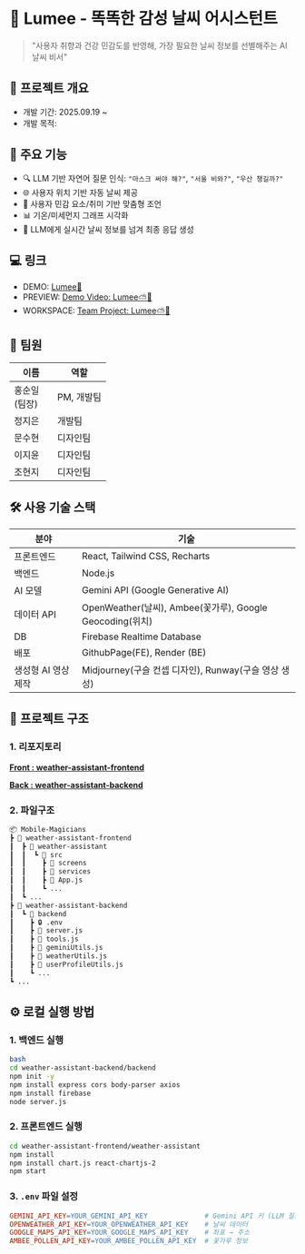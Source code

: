 # 🔮 Lumee - 똑똑한 감성 날씨 어시스턴트

> "사용자 취향과 건강 민감도를 반영해, 가장 필요한 날씨 정보를 선별해주는 AI 날씨 비서"


## 📌 프로젝트 개요

- 개발 기간: 2025.09.19 ~
- 개발 목적: 



## 🚀 주요 기능

- 🔍 LLM 기반 자연어 질문 인식: `"마스크 써야 해?"`, `"서울 비와?"`, `"우산 챙길까?"`
- 🌐 사용자 위치 기반 자동 날씨 제공
- 🎯 사용자 민감 요소/취미 기반 맞춤형 조언
- 📊 기온/미세먼지 그래프 시각화
- 🧠 LLM에게 실시간 날씨 정보를 넘겨 최종 응답 생성



## 💻 링크

- DEMO: [Lumee🔮](https://hongsoonil.github.io/weather-assistant-frontend/)
- PREVIEW: [Demo Video: Lumee⛅🔮](https://youtu.be/PBAn7sUd3rI?feature=shared)
- WORKSPACE: [Team Project: Lumee⛅🔮](https://www.notion.so/Team-Project-Lumee-202d2eacfdb280779c36f2f214d1584e?pvs=21)



## 👥 팀원

| 이름 | 역할 |
| --- | --- |
| 홍순일　<br/> (팀장) | PM, 개발팀 |
| 정지은 | 개발팀 |
| 문수현 | 디자인팀 |
| 이지윤 | 디자인팀 |
| 조현지 | 디자인팀 |



## 🛠️ 사용 기술 스택

| 분야 | 기술 |
| --- | --- |
| 프론트엔드 | React, Tailwind CSS, Recharts |
| 백엔드 | Node.js |
| AI 모델 | Gemini API (Google Generative AI) |
| 데이터 API | OpenWeather(날씨), Ambee(꽃가루), Google Geocoding(위치) |
| DB | Firebase Realtime Database |
| 배포 | GithubPage(FE), Render (BE) |
| 생성형 AI 영상 제작 | Midjourney(구슬 컨셉 디자인), Runway(구슬 영상 생성) |



## 📂 프로젝트 구조

### 1. 리포지토리

[**Front : weather-assistant-frontend**](https://github.com/havetodo-yeon/weather-assistant-frontend.git)

[**Back : weather-assistant-backend**](https://github.com/havetodo-yeon/weather-assistant-backend.git)

### 2. 파일구조

```markdown
📦 Mobile-Magicians
┣ 📂 weather-assistant-frontend
┃  ┣ 📂 weather-assistant
┃  ┃  ┗ 📂 src
┃  ┃    ┣ 📂 screens
┃  ┃    ┣ 📂 services
┃  ┃    ┣ 📜 App.js
┃  ┃    ┗ ...
┃  ┗ ...
┣ 📂 weather-assistant-backend
┃  ┗ 📂 backend
┃    ┣ 🔒 .env
┃    ┣ 📜 server.js
┃    ┣ 📜 tools.js
┃    ┣ 📜 geminiUtils.js
┃    ┣ 📜 weatherUtils.js
┃    ┣ 📜 userProfileUtils.js
┃    ┗ ...
┗ ...
```



## ⚙️ 로컬 실행 방법

### 1. 백엔드 실행

```bash
bash
cd weather-assistant-backend/backend
npm init -y
npm install express cors body-parser axios
npm install firebase
node server.js
```

### 2. 프론트엔드 실행

```bash
cd weather-assistant-frontend/weather-assistant
npm install
npm install chart.js react-chartjs-2
npm start
```

### 3. `.env` 파일 설정

```makefile
GEMINI_API_KEY=YOUR_GEMINI_API_KEY              # Gemini API 키 (LLM 질문 응답)
OPENWEATHER_API_KEY=YOUR_OPENWEATHER_API_KEY    # 날씨 데이터
GOOGLE_MAPS_API_KEY=YOUR_GOOGLE_MAPS_API_KEY    # 좌표 → 주소
AMBEE_POLLEN_API_KEY=YOUR_AMBEE_POLLEN_API_KEY  # 꽃가루 정보
```
